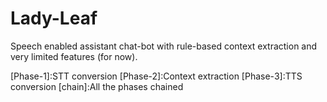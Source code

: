 # Lady-Leaf
Speech enabled assistant chat-bot with rule-based context extraction and very limited features (for now).


[Phase-1]:STT conversion
[Phase-2]:Context extraction
[Phase-3]:TTS conversion
[chain]:All the phases chained
